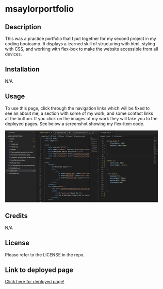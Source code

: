 # msaylorportfolio

## Description

This was a practice portfolio that I put together for my second project in my coding bootcamp. It displays a learned skill of structuring with html, styling with CSS, and working with flex-box to make the website accessible from all devices.

## Installation

N/A

## Usage

To use this page, click through the navigation links which will be fixed to see an about me, a section with some of my work, and some contact links at the bottom. If you click on the images of my work they will take you to the deployed pages. See below a screenshot showing my flex-item code.

![project screenshot](/assets/images/Screen%20Shot%202022-12-05%20at%202.16.25%20PM.png)

## Credits

N/A

## License

Please refer to the LICENSE in the repo.

## Link to deployed page
[Click here for deployed page!](https://msaylorphila.github.io/msaylorpracticeportfoliobootcamp/)